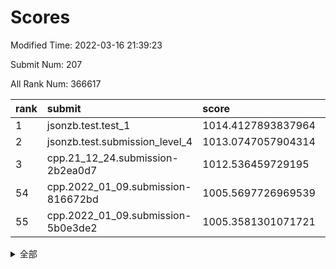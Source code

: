 # Scores

Modified Time: 2022-03-16 21:39:23

Submit Num: 207

All Rank Num: 366617

| rank |               submit               |       score        |       sigma        | pk_num |
| :--- | :--------------------------------- | :----------------- | :----------------- | :----- |
| 1    | jsonzb.test.test_1                 | 1014.4127893837964 | 0.8543682948052204 | 7085   |
| 2    | jsonzb.test.submission_level_4     | 1013.0747057904314 | 0.7909402605992047 | 7087   |
| 3    | cpp.21_12_24.submission-2b2ea0d7   | 1012.536459729195  | 0.8036003298312699 | 7083   |
| 54   | cpp.2022_01_09.submission-816672bd | 1005.5697726969539 | 0.7306846764205438 | 7086   |
| 55   | cpp.2022_01_09.submission-5b0e3de2 | 1005.3581301071721 | 0.7280153395135985 | 7087   |


<details>
<summary>全部</summary>

| rank |                 submit                 |       score        |       sigma        | pk_num |
| :--- | :------------------------------------- | :----------------- | :----------------- | :----- |
| 1    | jsonzb.test.test_1                     | 1014.4127893837964 | 0.8543682948052204 | 7085   |
| 2    | jsonzb.test.submission_level_4         | 1013.0747057904314 | 0.7909402605992047 | 7087   |
| 3    | cpp.21_12_24.submission-2b2ea0d7       | 1012.536459729195  | 0.8036003298312699 | 7083   |
| 4    | gobigger.level_3.submission_level_3_12 | 1011.9248155713384 | 0.7867870740710091 | 7084   |
| 5    | gobigger.level_3.submission_level_3_23 | 1011.2658860352177 | 0.7478080537402089 | 7084   |
| 6    | gobigger.level_3.submission_level_3_39 | 1011.2501050264001 | 0.7596008959524463 | 7083   |
| 7    | gobigger.level_3.submission_level_3_25 | 1011.2364920903523 | 0.8066871827661998 | 7082   |
| 8    | gobigger.level_3.submission_level_3_9  | 1011.1758561005684 | 0.7686656968553437 | 7087   |
| 9    | gobigger.level_3.submission_level_3_33 | 1011.1186151130468 | 0.7703842162057684 | 7085   |
| 10   | gobigger.level_3.submission_level_3_10 | 1010.9309288861988 | 0.790095534725854  | 7085   |
| 11   | gobigger.level_3.submission_level_3_24 | 1010.893177899274  | 0.7523312500179115 | 7081   |
| 12   | gobigger.level_3.submission_level_3_26 | 1010.8715451752007 | 0.7558391261712498 | 7084   |
| 13   | gobigger.level_3.submission_level_3_31 | 1010.8034310041102 | 0.7654922263690774 | 7087   |
| 14   | gobigger.level_3.submission_level_3_5  | 1010.711676458023  | 0.7424610568173313 | 7084   |
| 15   | gobigger.level_3.submission_level_3_30 | 1010.6846710285107 | 0.793147198962009  | 7085   |
| 16   | gobigger.level_3.submission_level_3_4  | 1010.5559333571726 | 0.7650254516129447 | 7086   |
| 17   | gobigger.level_3.submission_level_3_8  | 1010.4277144300755 | 0.7726410486083735 | 7089   |
| 18   | gobigger.level_3.submission_level_3_17 | 1010.4091267029113 | 0.7441114543757027 | 7083   |
| 19   | gobigger.level_3.submission_level_3_42 | 1010.4063150424619 | 0.7763015576211821 | 7092   |
| 20   | gobigger.level_3.submission_level_3_3  | 1010.3929358130372 | 0.7849380701189125 | 7082   |
| 21   | gobigger.level_3.submission_level_3_19 | 1010.3803248105972 | 0.7821395293513844 | 7085   |
| 22   | gobigger.level_3.submission_level_3_28 | 1010.3331882609812 | 0.7574277280571264 | 7091   |
| 23   | gobigger.level_3.submission_level_3_20 | 1010.2975074959782 | 0.7588631897486652 | 7086   |
| 24   | gobigger.level_3.submission_level_3_47 | 1010.2784807293219 | 0.785326003120731  | 7083   |
| 25   | gobigger.level_3.submission_level_3_6  | 1010.2462256429104 | 0.7654871462314569 | 7083   |
| 26   | gobigger.level_3.submission_level_3_38 | 1010.2359447616942 | 0.7546558522703802 | 7086   |
| 27   | gobigger.level_3.submission_level_3_34 | 1010.2283306630234 | 0.7567533852908571 | 7085   |
| 28   | gobigger.level_3.submission_level_3_11 | 1010.1782455552342 | 0.762781350690133  | 7081   |
| 29   | gobigger.level_3.submission_level_3_48 | 1010.1563724228047 | 0.763636883818289  | 7086   |
| 30   | gobigger.level_3.submission_level_3_45 | 1010.122171336036  | 0.753416672624904  | 7081   |
| 31   | gobigger.level_3.submission_level_3_35 | 1010.1055762866337 | 0.7685249788488459 | 7081   |
| 32   | gobigger.level_3.submission_level_3_15 | 1010.0800046303258 | 0.7767612162091314 | 7085   |
| 33   | gobigger.level_3.submission_level_3_13 | 1010.0273544005963 | 0.7572817478085644 | 7085   |
| 34   | gobigger.level_3.submission_level_3_7  | 1010.0063530311774 | 0.7746586058276886 | 7085   |
| 35   | gobigger.level_3.submission_level_3_14 | 1009.9540638195361 | 0.7645962888253554 | 7084   |
| 36   | gobigger.level_3.submission_level_3_27 | 1009.8545835677047 | 0.7668453579986101 | 7085   |
| 37   | gobigger.level_3.submission_level_3_22 | 1009.7895041343306 | 0.752982698048505  | 7077   |
| 38   | gobigger.level_3.submission_level_3_29 | 1009.655468497342  | 0.7526611996926184 | 7081   |
| 39   | gobigger.level_3.submission_level_3_44 | 1009.6491128205669 | 0.7442117091828958 | 7088   |
| 40   | gobigger.level_3.submission_level_3_16 | 1009.5410470960954 | 0.755739669188644  | 7084   |
| 41   | gobigger.level_3.submission_level_3_21 | 1009.4255531921855 | 0.7290359656660803 | 7080   |
| 42   | gobigger.level_3.submission_level_3_18 | 1009.2861946090334 | 0.7518065356731207 | 7085   |
| 43   | gobigger.level_3.submission_level_3_1  | 1009.2768057996889 | 0.7461006060897455 | 7083   |
| 44   | gobigger.level_3.submission_level_3_32 | 1009.2466086689567 | 0.7588012436437573 | 7087   |
| 45   | gobigger.level_3.submission_level_3_37 | 1009.2079281903489 | 0.7510957801716321 | 7083   |
| 46   | gobigger.level_3.submission_level_3_41 | 1009.0059573304445 | 0.7359402339458615 | 7087   |
| 47   | gobigger.level_3.submission_level_3_46 | 1008.9849221137761 | 0.7249198142796308 | 7086   |
| 48   | gobigger.level_3.submission_level_3_40 | 1008.9519019861499 | 0.7419863395303021 | 7084   |
| 49   | gobigger.level_3.submission_level_3_2  | 1008.8379767846175 | 0.7362449857719988 | 7082   |
| 50   | gobigger.level_3.submission_level_3_0  | 1008.8355079861852 | 0.7467044624129117 | 7084   |
| 51   | gobigger.level_3.submission_level_3_49 | 1008.7662099416519 | 0.7509138512845772 | 7084   |
| 52   | gobigger.level_3.submission_level_3_36 | 1008.5740529595465 | 0.7467316046218949 | 7082   |
| 53   | gobigger.level_3.submission_level_3_43 | 1008.0663277908675 | 0.7341401623745858 | 7079   |
| 54   | cpp.2022_01_09.submission-816672bd     | 1005.5697726969539 | 0.7306846764205438 | 7086   |
| 55   | cpp.2022_01_09.submission-5b0e3de2     | 1005.3581301071721 | 0.7280153395135985 | 7087   |
| 56   | gobigger.level_1.submission_level_1_38 | 1004.711138503765  | 0.7302061239725137 | 7080   |
| 57   | gobigger.level_1.submission_level_1_43 | 1004.4570582993955 | 0.7156496817644081 | 7088   |
| 58   | gobigger.level_1.submission_level_1_42 | 1004.43477252276   | 0.7145372658348139 | 7083   |
| 59   | gobigger.level_1.submission_level_1_18 | 1004.3077273397978 | 0.7249195839853504 | 7084   |
| 60   | gobigger.level_1.submission_level_1_31 | 1004.2637013395566 | 0.715073448725226  | 7082   |
| 61   | gobigger.level_1.submission_level_1_15 | 1004.1878491475649 | 0.7172734906751042 | 7083   |
| 62   | gobigger.level_1.submission_level_1_39 | 1004.170485063445  | 0.7180585087524566 | 7083   |
| 63   | gobigger.level_1.submission_level_1_29 | 1004.1549552586247 | 0.7120722412245538 | 7080   |
| 64   | gobigger.level_1.submission_level_1_41 | 1004.113467886427  | 0.7190279305884639 | 7088   |
| 65   | gobigger.level_1.submission_level_1_12 | 1003.999132916742  | 0.7229185347913792 | 7089   |
| 66   | gobigger.level_1.submission_level_1_46 | 1003.9846046047254 | 0.7341712750095958 | 7082   |
| 67   | gobigger.level_1.submission_level_1_24 | 1003.9670855939962 | 0.7316670164853467 | 7083   |
| 68   | gobigger.level_1.submission_level_1_28 | 1003.9316403891144 | 0.7187623314370696 | 7079   |
| 69   | gobigger.level_1.submission_level_1_6  | 1003.8849580276982 | 0.7068846416770014 | 7081   |
| 70   | gobigger.level_1.submission_level_1_47 | 1003.871810465923  | 0.7176856809101922 | 7085   |
| 71   | gobigger.level_1.submission_level_1_26 | 1003.722485888871  | 0.7144127132818461 | 7083   |
| 72   | gobigger.level_1.submission_level_1_21 | 1003.7134781541793 | 0.7078874817362488 | 7086   |
| 73   | gobigger.level_1.submission_level_1_36 | 1003.6759503894185 | 0.7154952908787294 | 7088   |
| 74   | gobigger.level_1.submission_level_1_45 | 1003.6471797993048 | 0.7215515421255376 | 7086   |
| 75   | gobigger.level_1.submission_level_1_1  | 1003.6439060631672 | 0.7230601889965773 | 7078   |
| 76   | gobigger.level_1.submission_level_1_37 | 1003.6285637397133 | 0.7180437991154001 | 7085   |
| 77   | gobigger.level_1.submission_level_1_34 | 1003.5135458541487 | 0.7115147684895284 | 7080   |
| 78   | gobigger.level_1.submission_level_1_19 | 1003.4201810507053 | 0.7297678655797695 | 7090   |
| 79   | gobigger.level_1.submission_level_1_20 | 1003.4033587911495 | 0.7211296855698139 | 7085   |
| 80   | gobigger.level_1.submission_level_1_10 | 1003.3479618342693 | 0.7054973429987557 | 7086   |
| 81   | gobigger.level_1.submission_level_1_8  | 1003.3434312468936 | 0.7102871308826975 | 7085   |
| 82   | gobigger.level_1.submission_level_1_5  | 1003.343333935313  | 0.705285364984217  | 7080   |
| 83   | gobigger.level_1.submission_level_1_27 | 1003.2761125520725 | 0.7229644982909345 | 7077   |
| 84   | gobigger.level_1.submission_level_1_2  | 1003.2093509022758 | 0.7239339845071433 | 7079   |
| 85   | gobigger.level_1.submission_level_1_3  | 1003.2063735509998 | 0.7185157870138198 | 7083   |
| 86   | gobigger.level_1.submission_level_1_35 | 1003.1936902882736 | 0.7108484122439124 | 7090   |
| 87   | gobigger.level_1.submission_level_1_11 | 1003.1865603876722 | 0.7162021605512413 | 7087   |
| 88   | gobigger.level_1.submission_level_1_48 | 1003.0030749120699 | 0.7222104209809    | 7084   |
| 89   | gobigger.level_1.submission_level_1_44 | 1002.948668503377  | 0.7135540285116927 | 7092   |
| 90   | gobigger.level_1.submission_level_1_17 | 1002.9336903351455 | 0.7125070848977908 | 7089   |
| 91   | gobigger.level_1.submission_level_1_22 | 1002.8513932683733 | 0.7094636037130074 | 7088   |
| 92   | gobigger.level_1.submission_level_1_7  | 1002.8441155451741 | 0.7156573423871354 | 7080   |
| 93   | gobigger.level_1.submission_level_1_23 | 1002.8343584566293 | 0.7085761926240862 | 7090   |
| 94   | gobigger.level_1.submission_level_1_40 | 1002.6874178135648 | 0.7089892359536061 | 7080   |
| 95   | gobigger.level_1.submission_level_1_33 | 1002.6767076391818 | 0.7218620688882392 | 7085   |
| 96   | gobigger.level_1.submission_level_1_14 | 1002.6613150980561 | 0.7138782600117509 | 7090   |
| 97   | gobigger.level_1.submission_level_1_9  | 1002.575467458017  | 0.715941240369394  | 7088   |
| 98   | gobigger.level_1.submission_level_1_30 | 1002.5400802678266 | 0.7091790716387824 | 7087   |
| 99   | gobigger.level_1.submission_level_1_49 | 1002.5269460545442 | 0.7203791634368715 | 7085   |
| 100  | gobigger.level_1.submission_level_1_13 | 1002.3120871360089 | 0.7029272105394786 | 7082   |
| 101  | gobigger.level_1.submission_level_1_25 | 1002.1828991714016 | 0.7267669292989665 | 7083   |
| 102  | gobigger.level_1.submission_level_1_16 | 1002.0587170679737 | 0.7146225300232486 | 7084   |
| 103  | gobigger.level_1.submission_level_1_32 | 1001.931434012965  | 0.7067719078266459 | 7081   |
| 104  | gobigger.level_1.submission_level_1_0  | 1001.6494332680944 | 0.7113428255392886 | 7085   |
| 105  | gobigger.level_1.submission_level_1_4  | 1001.6377394854435 | 0.7077785569092564 | 7081   |
| 106  | gobigger.random.submission_random_10   | 997.3693963376619  | 0.7007793020194478 | 7086   |
| 107  | gobigger.random.submission_random_36   | 997.2572591469644  | 0.7103025054286566 | 7081   |
| 108  | gobigger.random.submission_random_48   | 997.0417984549816  | 0.7103863537230317 | 7086   |
| 109  | gobigger.random.submission_random_34   | 996.9047263712712  | 0.7000370336823201 | 7084   |
| 110  | gobigger.random.submission_random_45   | 996.8451255207126  | 0.7124042815055257 | 7082   |
| 111  | gobigger.random.submission_random_17   | 996.6370794182125  | 0.709670898466981  | 7081   |
| 112  | gobigger.random.submission_random_30   | 996.6111152058211  | 0.6988873671512283 | 7084   |
| 113  | gobigger.random.submission_random_28   | 996.5701787354772  | 0.7066734607081137 | 7082   |
| 114  | gobigger.random.submission_random_14   | 996.5662470863216  | 0.7012146708177157 | 7086   |
| 115  | gobigger.random.submission_random_47   | 996.5534288099167  | 0.6973658435570939 | 7088   |
| 116  | gobigger.random.submission_random_22   | 996.5166419459234  | 0.6936350133481988 | 7087   |
| 117  | gobigger.random.submission_random_16   | 996.4945047018163  | 0.7111447330438166 | 7091   |
| 118  | gobigger.random.submission_random_8    | 996.4790930043762  | 0.7096685084300778 | 7090   |
| 119  | gobigger.random.submission_random_37   | 996.2889259680882  | 0.7078987711186937 | 7078   |
| 120  | gobigger.random.submission_random_18   | 996.2692590892055  | 0.7100863246273483 | 7089   |
| 121  | gobigger.random.submission_random_21   | 996.249141724066   | 0.7139114253755859 | 7088   |
| 122  | gobigger.random.submission_random_44   | 996.1952542574982  | 0.7124204957098697 | 7085   |
| 123  | gobigger.random.submission_random_46   | 996.1552545271118  | 0.7004975002765745 | 7083   |
| 124  | gobigger.random.submission_random_29   | 996.1299728377844  | 0.7147715955105552 | 7088   |
| 125  | gobigger.random.submission_random_49   | 996.0951616078809  | 0.700475818129123  | 7082   |
| 126  | gobigger.random.submission_random_24   | 996.0036756662805  | 0.7226168253465131 | 7086   |
| 127  | gobigger.random.submission_random_41   | 995.9676623423545  | 0.7201961453754807 | 7089   |
| 128  | gobigger.random.submission_random_38   | 995.8847537613823  | 0.7199557220721859 | 7087   |
| 129  | gobigger.random.submission_random_2    | 995.8639999533024  | 0.705491936878721  | 7085   |
| 130  | gobigger.random.submission_random_42   | 995.8285263202333  | 0.7054578680190654 | 7085   |
| 131  | gobigger.random.submission_random_31   | 995.8052664556403  | 0.7130124164816903 | 7084   |
| 132  | gobigger.random.submission_random_26   | 995.7156001854137  | 0.7211552304927265 | 7083   |
| 133  | gobigger.random.submission_random_25   | 995.7143610570888  | 0.718623535473141  | 7090   |
| 134  | gobigger.random.submission_random_23   | 995.7065048275472  | 0.7243715270914748 | 7083   |
| 135  | gobigger.random.submission_random_40   | 995.667463824916   | 0.7083598901484038 | 7084   |
| 136  | gobigger.random.submission_random_5    | 995.6534154685886  | 0.7142022758742165 | 7080   |
| 137  | gobigger.random.submission_random_43   | 995.6045258540152  | 0.719576583265286  | 7083   |
| 138  | gobigger.random.submission_random_1    | 995.6011323000138  | 0.7162969954442098 | 7087   |
| 139  | gobigger.random.submission_random_3    | 995.5698791451424  | 0.7177271339872549 | 7086   |
| 140  | gobigger.random.submission_random_15   | 995.5438199607386  | 0.7109847731944007 | 7082   |
| 141  | gobigger.random.submission_random_6    | 995.5317770558013  | 0.7234482807572981 | 7084   |
| 142  | gobigger.random.submission_random_11   | 995.4761412137801  | 0.7109026746782984 | 7081   |
| 143  | gobigger.random.submission_random_4    | 995.4758165617741  | 0.7240826138953366 | 7081   |
| 144  | gobigger.random.submission_random_19   | 995.430186307354   | 0.7124204977078304 | 7091   |
| 145  | gobigger.random.submission_random_13   | 995.3380597263821  | 0.721335570023865  | 7084   |
| 146  | gobigger.random.submission_random_12   | 995.1524457024377  | 0.7166032497935885 | 7083   |
| 147  | gobigger.random.submission_random_27   | 995.1491721724095  | 0.7040239714891455 | 7085   |
| 148  | gobigger.random.submission_random_35   | 995.0947334399557  | 0.7169873365682535 | 7082   |
| 149  | gobigger.random.submission_random_32   | 995.0738836459343  | 0.7236573236560595 | 7080   |
| 150  | gobigger.random.submission_random_20   | 994.9929564434831  | 0.7204169332622471 | 7081   |
| 151  | gobigger.random.submission_random_33   | 994.9804981029699  | 0.7282494991014439 | 7086   |
| 152  | gobigger.random.submission_random_7    | 994.975846514375   | 0.7090281633077358 | 7084   |
| 153  | gobigger.random.submission_random_0    | 994.7071598702443  | 0.7215505623066252 | 7080   |
| 154  | gobigger.level_2.submission_level_2_14 | 994.6515069669239  | 0.741493325143084  | 7087   |
| 155  | gobigger.random.submission_random_39   | 994.326395864924   | 0.694366138802462  | 7083   |
| 156  | gobigger.random.submission_random_9    | 994.2452030280673  | 0.7304290602739566 | 7087   |
| 157  | gobigger.level_2.submission_level_2_40 | 993.860967301505   | 0.736361869167634  | 7085   |
| 158  | gobigger.level_2.submission_level_2_24 | 993.8148910205272  | 0.7337934444009171 | 7091   |
| 159  | gobigger.level_2.submission_level_2_48 | 993.8126539382004  | 0.7313345614973686 | 7088   |
| 160  | gobigger.level_2.submission_level_2_12 | 993.7817857294843  | 0.7472625480973737 | 7080   |
| 161  | gobigger.level_2.submission_level_2_29 | 993.3788973693382  | 0.7491141335376297 | 7084   |
| 162  | gobigger.level_2.submission_level_2_45 | 993.3484881385357  | 0.7407018326406366 | 7088   |
| 163  | gobigger.level_2.submission_level_2_4  | 993.3309661795573  | 0.7290590627899557 | 7083   |
| 164  | gobigger.level_2.submission_level_2_23 | 993.0878770848325  | 0.7300060731770426 | 7087   |
| 165  | gobigger.level_2.submission_level_2_18 | 992.9225620936437  | 0.7342961120934592 | 7084   |
| 166  | gobigger.level_2.submission_level_2_44 | 992.805566946822   | 0.7329759820716484 | 7081   |
| 167  | gobigger.level_2.submission_level_2_41 | 992.8018912036734  | 0.7214943646400286 | 7086   |
| 168  | gobigger.level_2.submission_level_2_9  | 992.8005223291436  | 0.7365121563643127 | 7080   |
| 169  | gobigger.level_2.submission_level_2_35 | 992.6958723473634  | 0.7255060950014299 | 7085   |
| 170  | gobigger.level_2.submission_level_2_20 | 992.6563370039103  | 0.7347767168971845 | 7082   |
| 171  | gobigger.level_2.submission_level_2_6  | 992.6403829391247  | 0.7417581998204487 | 7083   |
| 172  | gobigger.level_2.submission_level_2_21 | 992.5851009623003  | 0.7329147820649252 | 7081   |
| 173  | gobigger.level_2.submission_level_2_19 | 992.5034497785267  | 0.7490274874683485 | 7086   |
| 174  | gobigger.level_2.submission_level_2_37 | 992.4083472497649  | 0.7491554808158991 | 7082   |
| 175  | gobigger.level_2.submission_level_2_31 | 992.3303053004347  | 0.7479458442563393 | 7085   |
| 176  | gobigger.level_2.submission_level_2_38 | 992.3202230423542  | 0.7286313866709562 | 7090   |
| 177  | gobigger.level_2.submission_level_2_30 | 992.2870302479165  | 0.7437969177102683 | 7087   |
| 178  | gobigger.level_2.submission_level_2_22 | 992.1702521623611  | 0.7494701072040876 | 7081   |
| 179  | gobigger.level_2.submission_level_2_3  | 992.1062383042512  | 0.7487624859432783 | 7088   |
| 180  | gobigger.level_2.submission_level_2_11 | 992.0897027988891  | 0.7336480187003376 | 7084   |
| 181  | gobigger.level_2.submission_level_2_7  | 992.0641001073316  | 0.758159578622353  | 7088   |
| 182  | gobigger.level_2.submission_level_2_33 | 992.0214348026567  | 0.7460791810367364 | 7087   |
| 183  | gobigger.level_2.submission_level_2_5  | 991.9361359215834  | 0.7327702509676695 | 7083   |
| 184  | gobigger.level_2.submission_level_2_16 | 991.8697634436214  | 0.7643941691492432 | 7088   |
| 185  | gobigger.level_2.submission_level_2_42 | 991.8578590620522  | 0.7418903809109151 | 7088   |
| 186  | gobigger.level_2.submission_level_2_39 | 991.8467692502801  | 0.7683936766532219 | 7083   |
| 187  | gobigger.level_2.submission_level_2_13 | 991.7734734125777  | 0.7419465179974352 | 7081   |
| 188  | gobigger.level_2.submission_level_2_10 | 991.7326758687303  | 0.7538331588556428 | 7084   |
| 189  | gobigger.level_2.submission_level_2_32 | 991.6837382440161  | 0.7416401000132402 | 7087   |
| 190  | gobigger.level_2.submission_level_2_15 | 991.6831735237968  | 0.74729995289001   | 7083   |
| 191  | gobigger.level_2.submission_level_2_27 | 991.6443836755487  | 0.7358635334225463 | 7083   |
| 192  | gobigger.level_2.submission_level_2_26 | 991.6330329758347  | 0.764814058929182  | 7083   |
| 193  | gobigger.level_2.submission_level_2_43 | 991.5351052481877  | 0.7440923643492906 | 7087   |
| 194  | gobigger.level_2.submission_level_2_36 | 991.5341167201346  | 0.7583570168405959 | 7084   |
| 195  | gobigger.level_2.submission_level_2_0  | 991.3995522320563  | 0.7683990896547058 | 7081   |
| 196  | gobigger.level_2.submission_level_2_46 | 991.3932267410928  | 0.741719354571212  | 7090   |
| 197  | gobigger.level_2.submission_level_2_49 | 991.242998944503   | 0.7513485304719116 | 7086   |
| 198  | gobigger.level_2.submission_level_2_8  | 991.2265232456151  | 0.7605381677185822 | 7082   |
| 199  | gobigger.level_2.submission_level_2_2  | 991.0712952920958  | 0.7415925620234027 | 7081   |
| 200  | gobigger.level_2.submission_level_2_25 | 991.0507372814401  | 0.7633485711014635 | 7082   |
| 201  | gobigger.level_2.submission_level_2_47 | 990.7719983211116  | 0.7657188056551968 | 7084   |
| 202  | gobigger.level_2.submission_level_2_17 | 990.425263135478   | 0.7493473157081348 | 7084   |
| 203  | gobigger.level_2.submission_level_2_28 | 990.3181062493611  | 0.7726023224593428 | 7083   |
| 204  | gobigger.level_2.submission_level_2_34 | 989.5050250050896  | 0.7779507822008839 | 7080   |
| 205  | gobigger.level_2.submission_level_2_1  | 989.105339714556   | 0.7789287062559069 | 7083   |
| 206  | gobigger.none.submission_none_0        | 977.9636636553055  | 1.2511866146990875 | 7090   |
| 207  | gobigger.none.submission_none_1        | 973.6782197522235  | 1.749668956910487  | 7080   |

</details>